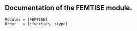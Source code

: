 ## Documentation of the FEMTISE module.

```@autodocs
Modules = [FEMTISE]
Order   = [:function, :type]
```
